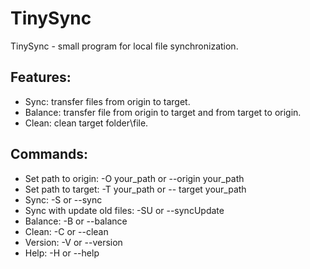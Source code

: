 # TinySync
TinySync - small program for local file synchronization.

## Features:
 * Sync: transfer files from origin to target.
 * Balance: transfer file from origin to target and from target to origin.
 * Clean: clean target folder\file.
 
 ## Commands:
 * Set path to origin: -O your_path or --origin your_path
 * Set path to target: -T your_path or -- target your_path
 * Sync: -S or --sync
 * Sync with update old files: -SU or --syncUpdate
 * Balance: -B or --balance
 * Clean: -C or --clean
 * Version: -V or --version
 * Help: -H or --help
